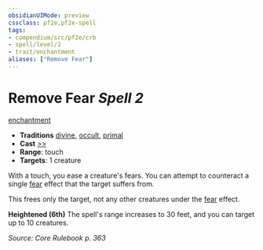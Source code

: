 ```yaml
---
obsidianUIMode: preview
cssclass: pf2e,pf2e-spell
tags:
- compendium/src/pf2e/crb
- spell/level/2
- trait/enchantment
aliases: ["Remove Fear"]
---
```

# Remove Fear *Spell 2*   
[enchantment](enchantment.md "Enchantment School Trait")  

- **Traditions** [divine](divine.md "Divine Tradition Trait"), [occult](occult.md "Occult Tradition Trait"), [primal](primal.md "Primal Tradition Trait")
- **Cast** [>>](chapter-9-playing-the-game.md#Actions "Two-Action") 
- **Range**: touch
- **Targets**: 1 creature

With a touch, you ease a creature's fears. You can attempt to counteract a single [fear](Reference/Rules/Traits/fear.md "Fear Effect Trait") effect that the target suffers from.

This frees only the target, not any other creatures under the [fear](Reference/Rules/Traits/fear.md "Fear Effect Trait") effect.

**Heightened (6th)** The spell's range increases to 30 feet, and you can target up to 10 creatures.

*Source: Core Rulebook p. 363*